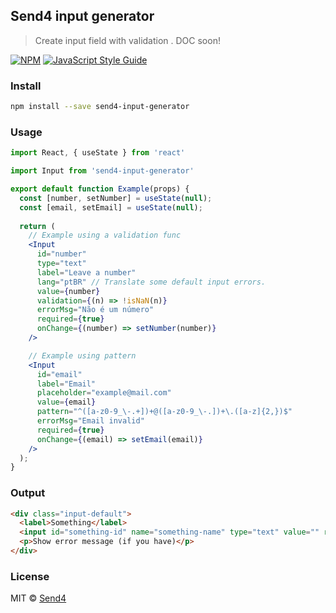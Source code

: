 ## Send4 input generator
> Create input field with validation . DOC soon!

[![NPM](https://img.shields.io/npm/v/send4-input-generator.svg)](https://www.npmjs.com/package/send4-input-generator) [![JavaScript Style Guide](https://img.shields.io/badge/code_style-standard-brightgreen.svg)](https://standardjs.com)

### Install

```bash
npm install --save send4-input-generator
```

### Usage

```jsx
import React, { useState } from 'react'

import Input from 'send4-input-generator'

export default function Example(props) {
  const [number, setNumber] = useState(null);
  const [email, setEmail] = useState(null);
  
  return (
    // Example using a validation func
    <Input
      id="number"
      type="text"
      label="Leave a number"
      lang="ptBR" // Translate some default input errors.
      value={number}
      validation={(n) => !isNaN(n)}
      errorMsg="Não é um número"
      required={true}
      onChange={(number) => setNumber(number)}
    />

    // Example using pattern
    <Input
      id="email"
      label="Email"
      placeholder="example@mail.com"
      value={email}
      pattern="^([a-z0-9_\-.+])+@([a-z0-9_\-.])+\.([a-z]{2,})$"
      errorMsg="Email invalid"
      required={true}
      onChange={(email) => setEmail(email)}
    />
  );
}
```

### Output

```html
<div class="input-default">
  <label>Something</label>
  <input id="something-id" name="something-name" type="text" value="" required />
  <p>Show error message (if you have)</p>
</div>
```

### License

MIT © [Send4](https://github.com/send4store)
